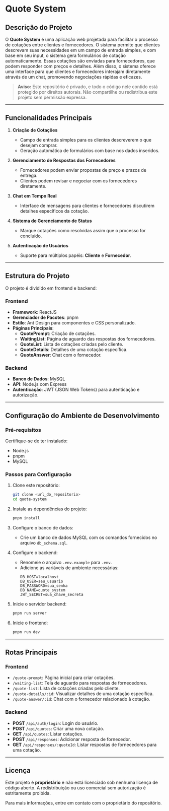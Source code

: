 # **Quote System**  

## **Descrição do Projeto**  
O **Quote System** é uma aplicação web projetada para facilitar o processo de cotações entre clientes e fornecedores. O sistema permite que clientes descrevam suas necessidades em um campo de entrada simples, e com base em seu input, o sistema gera formulários de cotação automaticamente. Essas cotações são enviadas para fornecedores, que podem responder com preços e detalhes. Além disso, o sistema oferece uma interface para que clientes e fornecedores interajam diretamente através de um chat, promovendo negociações rápidas e eficazes.

> **Aviso:** Este repositório é privado, e todo o código nele contido está protegido por direitos autorais. Não compartilhe ou redistribua este projeto sem permissão expressa.

---

## **Funcionalidades Principais**
1. **Criação de Cotações**  
   - Campo de entrada simples para os clientes descreverem o que desejam comprar.
   - Geração automática de formulários com base nos dados inseridos.

2. **Gerenciamento de Respostas dos Fornecedores**  
   - Fornecedores podem enviar propostas de preço e prazos de entrega.  
   - Clientes podem revisar e negociar com os fornecedores diretamente.

3. **Chat em Tempo Real**  
   - Interface de mensagens para clientes e fornecedores discutirem detalhes específicos da cotação.  

4. **Sistema de Gerenciamento de Status**  
   - Marque cotações como resolvidas assim que o processo for concluído.

5. **Autenticação de Usuários**  
   - Suporte para múltiplos papéis: **Cliente** e **Fornecedor**.  

---

## **Estrutura do Projeto**
O projeto é dividido em frontend e backend:  

### **Frontend**  
- **Framework**: ReactJS  
- **Gerenciador de Pacotes**: pnpm  
- **Estilo**: Ant Design para componentes e CSS personalizado.  
- **Páginas Principais**:  
  - **QuotePrompt**: Criação de cotações.  
  - **WaitingList**: Página de aguardo das respostas dos fornecedores.  
  - **QuoteList**: Lista de cotações criadas pelo cliente.  
  - **QuoteDetails**: Detalhes de uma cotação específica.  
  - **QuoteAnswer**: Chat com o fornecedor.

### **Backend**  
- **Banco de Dados**: MySQL  
- **API**: Node.js com Express  
- **Autenticação**: JWT (JSON Web Tokens) para autenticação e autorização.  

---

## **Configuração do Ambiente de Desenvolvimento**
### **Pré-requisitos**  
Certifique-se de ter instalado:  
- Node.js  
- pnpm  
- MySQL  

### **Passos para Configuração**
1. Clone este repositório:  
   ```bash
   git clone <url_do_repositorio>
   cd quote-system
   ```

2. Instale as dependências do projeto:  
   ```bash
   pnpm install
   ```

3. Configure o banco de dados:  
   - Crie um banco de dados MySQL com os comandos fornecidos no arquivo `db_schema.sql`.  

4. Configure o backend:  
   - Renomeie o arquivo `.env.example` para `.env`.  
   - Adicione as variáveis de ambiente necessárias:  
     ```plaintext
     DB_HOST=localhost
     DB_USER=seu_usuario
     DB_PASSWORD=sua_senha
     DB_NAME=quote_system
     JWT_SECRET=sua_chave_secreta
     ```

5. Inicie o servidor backend:  
   ```bash
   pnpm run server
   ```

6. Inicie o frontend:  
   ```bash
   pnpm run dev
   ```

---

## **Rotas Principais**
### **Frontend**
- `/quote-prompt`: Página inicial para criar cotações.  
- `/waiting-list`: Tela de aguardo para respostas de fornecedores.  
- `/quote-list`: Lista de cotações criadas pelo cliente.  
- `/quote-details/:id`: Visualizar detalhes de uma cotação específica.  
- `/quote-answer/:id`: Chat com o fornecedor relacionado à cotação.  

### **Backend**
- **POST** `/api/auth/login`: Login do usuário.  
- **POST** `/api/quotes`: Criar uma nova cotação.  
- **GET** `/api/quotes`: Listar cotações.  
- **POST** `/api/responses`: Adicionar resposta de fornecedor.  
- **GET** `/api/responses/:quoteId`: Listar respostas de fornecedores para uma cotação.  

---

## **Licença**  
Este projeto é **proprietário** e não está licenciado sob nenhuma licença de código aberto. A redistribuição ou uso comercial sem autorização é estritamente proibida.  

Para mais informações, entre em contato com o proprietário do repositório.
